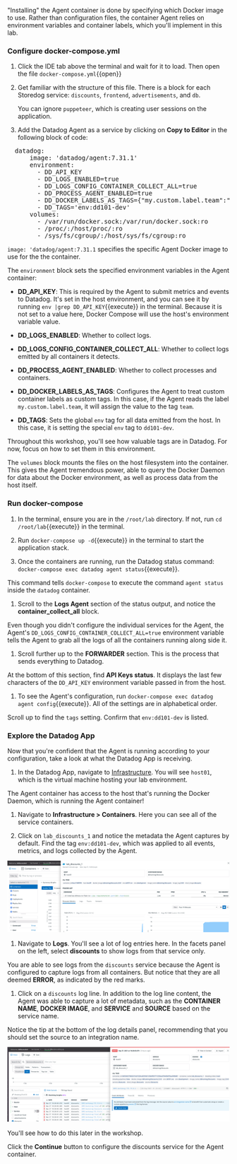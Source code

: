 "Installing" the Agent container is done by specifying which Docker image to use. Rather than configuration files, the container Agent relies on environment variables and container labels, which you'll implement in this lab.

### Configure docker-compose.yml

1. Click the IDE tab above the terminal and wait for it to load. Then open the file `docker-compose.yml`{{open}}

1. Get familiar with the structure of this file. There is a block for each Storedog service: `discounts`, `frontend`, `advertisements`, and `db`.

   You can ignore `puppeteer`, which is creating user sessions on the application.

1. Add the Datadog Agent as a service by clicking on **Copy to Editor** in the following block of code:

  <pre class="file" data-filename="docker-compose.yml" data-target="insert" data-marker="# paste agent block here">
  datadog:
      image: 'datadog/agent:7.31.1'
      environment:
        - DD_API_KEY
        - DD_LOGS_ENABLED=true
        - DD_LOGS_CONFIG_CONTAINER_COLLECT_ALL=true
        - DD_PROCESS_AGENT_ENABLED=true
        - DD_DOCKER_LABELS_AS_TAGS={"my.custom.label.team":"team"}
        - DD_TAGS='env:dd101-dev'
      volumes:
        - /var/run/docker.sock:/var/run/docker.sock:ro
        - /proc/:/host/proc/:ro
        - /sys/fs/cgroup/:/host/sys/fs/cgroup:ro</pre>

  `image: 'datadog/agent:7.31.1` specifies the specific Agent Docker image to use for the the container.

  The `environment` block sets the specified environment variables in the Agent container:

  - **DD_API_KEY**: This is required by the Agent to submit metrics and events to Datadog. It's set in the host environment, and you can see it by running `env |grep DD_API_KEY`{{execute}} in the terminal. Because it is not set to a value here, Docker Compose will use the host's environment variable value.

  - **DD_LOGS_ENABLED**: Whether to collect logs.

  - **DD_LOGS_CONFIG_CONTAINER_COLLECT_ALL**: Whether to collect logs emitted by all containers it detects.

  - **DD_PROCESS_AGENT_ENABLED**: Whether to collect processes and containers.

  - **DD_DOCKER_LABELS_AS_TAGS**: Configures the Agent to treat custom container labels as custom tags. In this case, if the Agent reads the label `my.custom.label.team`, it will assign the value to the tag `team`.

  - **DD_TAGS**: Sets the global `env` tag for all data emitted from the host. In this case, it is setting the special `env` tag to `dd101-dev`.

  Throughout this workshop, you'll see how valuable tags are in Datadog. For now, focus on how to set them in this environment.

  The `volumes` block mounts the files on the host filesystem into the container. This gives the Agent tremendous power, able to query the Docker Daemon for data about the Docker environment, as well as process data from the host itself.

### Run docker-compose

1. In the terminal, ensure you are in the `/root/lab` directory. If not, run `cd /root/lab`{{execute}} in the terminal.

1. Run `docker-compose up -d`{{execute}} in the terminal to start the application stack.

1. Once the containers are running, run the Datadog status command: `docker-compose exec datadog agent status`{{execute}}.

  This command tells `docker-compose` to execute the command `agent status` inside the `datadog` container.

1. Scroll to the **Logs Agent** section of the status output, and notice the **container_collect_all** block.

  Even though you didn't configure the individual services for the Agent, the Agent's `DD_LOGS_CONFIG_CONTAINER_COLLECT_ALL=true` environment variable tells the Agent to grab all the logs of all the containers running along side it.

1. Scroll further up to the **FORWARDER** section. This is the process that sends everything to Datadog.

  At the bottom of this section, find **API Keys status**. It displays the last few characters of the `DD_API_KEY` environment variable passed in from the host.

1. To see the Agent's configuration, run `docker-compose exec datadog agent config`{{execute}}. All of the settings are in alphabetical order.

  Scroll up to find the `tags` setting. Confirm that `env:dd101-dev` is listed.

### Explore the Datadog App

Now that you're confident that the Agent is running according to your configuration, take a look at what the Datadog App is receiving.

1. In the Datadog App, navigate to [Infrastructure](https://app.datadoghq.com/infrastructure). You will see `host01`, which is the virtual machine hosting your lab environment.

  The Agent container has access to the host that's running the Docker Daemon, which is running the Agent container!

1. Navigate to **Infrastructure > Containers**. Here you can see all of the service containers.

1. Click on `lab_discounts_1` and notice the metadata the Agent captures by default. Find the tag `env:dd101-dev`, which was applied to all events, metrics, and logs collected by the Agent.

  ![Discounts container pre-configuration](./assets/discounts-container-pre-config.png)

1. Navigate to **Logs**. You'll see a lot of log entries here. In the facets panel on the left, select **discounts** to show logs from that service only.

  You are able to see logs from the `discounts` service because the Agent is configured to capture logs from all containers. But notice that they are all deemed **ERROR**, as indicated by the red marks.

1. Click on a `discounts` log line. In addition to the log line content, the Agent was able to capture a lot of metadata, such as the **CONTAINER NAME**, **DOCKER IMAGE**, and **SERVICE** and **SOURCE** based on the service name.

  Notice the tip at the bottom of the log details panel, recommending that you should set the source to an integration name.

  ![Discounts logs with no configuration](./assets/discounts-logs-pre-configure.png)

  You'll see how to do this later in the workshop.

Click the **Continue** button to configure the discounts service for the Agent container.
